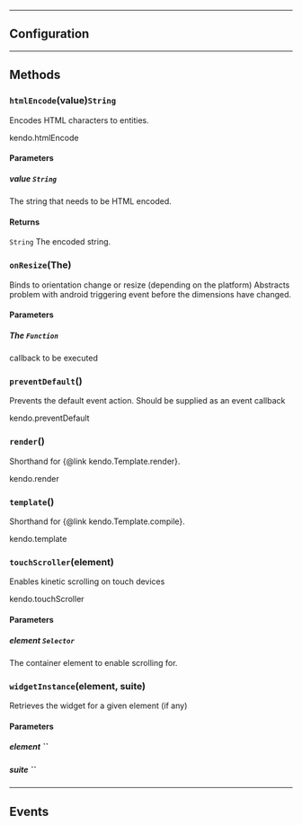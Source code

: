 

------------------------------------------

## Configuration



------------------------------------------

## Methods

### `htmlEncode`(value)`String`


Encodes HTML characters to entities.

kendo.htmlEncode


#### Parameters 

##### value `String`

The string that needs to be HTML encoded.

#### Returns 

`String` The encoded string.

### `onResize`(The)


Binds to orientation change or resize (depending on the platform)
Abstracts problem with android triggering event before the dimensions have changed.


#### Parameters 

##### The `Function`

callback to be executed

### `preventDefault`()


Prevents the default event action. Should be supplied as an event callback

kendo.preventDefault


### `render`()


Shorthand for {@link kendo.Template.render}.

kendo.render


### `template`()


Shorthand for {@link kendo.Template.compile}.

kendo.template


### `touchScroller`(element)


Enables kinetic scrolling on touch devices

kendo.touchScroller


#### Parameters 

##### element `Selector`

The container element to enable scrolling for.

### `widgetInstance`(element, suite)


Retrieves the widget for a given element (if any)
#### Parameters 

##### element ``



##### suite ``





------------------------------------------

## Events

